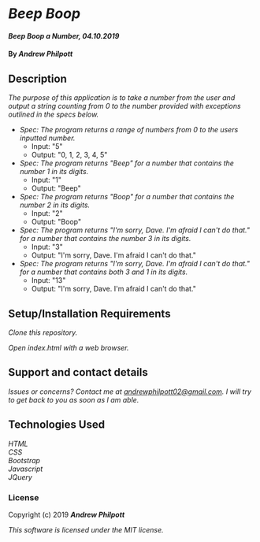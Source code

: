 # _Beep Boop_
#### _Beep Boop a Number, 04.10.2019_
#### By _**Andrew Philpott**_
## Description
_The purpose of this application is to take a number from the user and output a string counting from 0 to the number provided with exceptions outlined in the specs below._
* _Spec: The program returns a range of numbers from 0 to the users inputted number._
    * Input: "5"
    * Output: "0, 1, 2, 3, 4, 5"
* _Spec: The program returns "Beep" for a number that contains the number 1 in its digits._
    * Input: "1"
    * Output: "Beep"
* _Spec: The program returns "Boop" for a number that contains the number 2 in its digits._
    * Input: "2"
    * Output: "Boop"
* _Spec: The program returns "I'm sorry, Dave. I'm afraid I can't do that." for a number that contains the number 3 in its digits._
    * Input: "3"
    * Output: "I'm sorry, Dave. I'm afraid I can't do that."
* _Spec: The program returns "I'm sorry, Dave. I'm afraid I can't do that." for a number that contains both 3 and 1 in its digits._
    * Input: "13"
    * Output: "I'm sorry, Dave. I'm afraid I can't do that."

## Setup/Installation Requirements
_Clone this repository._

_Open index.html with a web browser._

## Support and contact details
_Issues or concerns? Contact me at andrewphilpott02@gmail.com. I will try to get back to you as soon as I am able._

## Technologies Used
_HTML_<br>
_CSS_<br>
_Bootstrap_<br>
_Javascript_<br>
_JQuery_

### License
Copyright (c) 2019 **_Andrew Philpott_**

*This software is licensed under the MIT license.*

